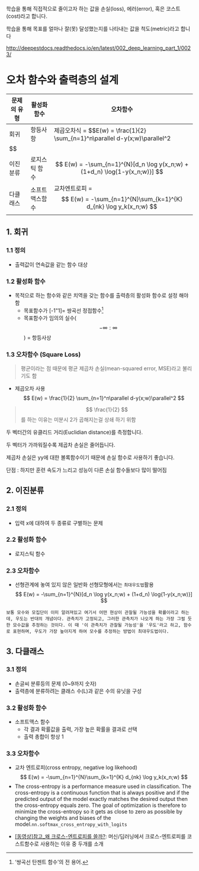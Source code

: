 학습을 통해 직접적으로 줄이고자 하는 값을 손실(loss), 에러(error), 혹은 코스트(cost)라고 합니다.

학습을 통해 목표를 얼마나 잘(못) 달성했는지를 나타내는 값을 척도(metric)라고 합니다

http://deepestdocs.readthedocs.io/en/latest/002_deep_learning_part_1/0023/

# 오차 함수와 출력층의 설계

|문제의 유형|활성화 함수|오차함수|
|-|-|-|
|회귀|항등사항|제곱오차식 = $$E(w) = \frac{1}{2} \sum_{n=1}^n\parallel d-y(x;w)\parallel^2
$$|
|이진분류|로지스틱 함수|$$ E(w) = -\sum_{n=1}^{N}[d_n \log y(x_n;w) + (1+d_n) \log{1-y(x_n;w)}] $$|
|다클래스|소프트맥스함수|교차엔트로피 = $$ E(w) = -\sum_{n=1}^{N}\sum_{k=1}^{K} d_{nk} \log y_k(x_n;w) $$|
## 1. 회귀 
### 1.1 정의 
* 출력값이 연속값을 같는 함수 대상

### 1.2 활성화 함수
* 목적으로 하는 함수와 같은 치역을 갖는 함수를 출력층의 활성화 함수로 설정 해야 함
    * 목표함수가 [-1"1]= 쌍곡선 정접함수[^1]
    * 목표함수가 임의의 실수($$ -\infty:\infty $$) = 항등사상


### 1.3 오차함수 (Square Loss)
> 평균이라는 점 때문에 평균 제곱차 손실(mean-squared error, MSE)라고 불리기도 함

* 제곱오차 사용
$$
E(w) = \frac{1}{2} \sum_{n=1}^n\parallel d-y(x;w)\parallel^2
$$

> $$ \frac{1}{2} $$를 하는 이유는 미분시 2가 곱해지는걸 상쇄 하기 위함 


두 벡터간의 유클리드 거리(Euclidian distance)를 측정합니다. 

두 벡터가 가까워질수록 제곱차 손실은 줄어듭니다. 

제곱차 손실은 yy에 대한 볼록함수이기 때문에 손실 함수로 사용하기 좋습니다. 

단점 : 하지만 훈련 속도가 느리고 성능이 다른 손실 함수들보다 많이 떨어짐


## 2. 이진분류 
### 2.1 정의 
* 입력 x에 대하여 두 종류로 구별하는 문제 

### 2.2 활성화 함수
* 로지스틱 함수

### 2.3 오차함수 
* 선형관계에 놓여 있지 않은 일반화 선형모형에서는 `최대우도법`활용 
$$
E(w) = -\sum_{n=1}^{N}[d_n \log y(x_n;w) + (1+d_n) \log{1-y(x_n;w)}] 
$$

```
보통 모수와 모집단이 이미 알려져있고 여기서 어떤 현상이 관찰될 가능성을 확률이라고 하는데, 우도는 반대의 개념이다. 관측치가 고정되고, 그러한 관측치가 나오게 하는 가장 그럴 듯한 모수값을 추정하는 것이다. 이 때 '이 관측치가 관찰될 가능성'을 '우도'라고 하고, 함수로 표현하며, 우도가 가장 높아지게 하여 모수를 추정하는 방법이 최대우도법이다. 

```

## 3. 다클래스 
### 3.1 정의 
* 손글씨 분류등의 문제 (0~9까지 숫자)
* 출력층에 분류하려는 클래스 수(L)과 같은 수의 유닛을 구성 
### 3.2 활성화 함수
* 소프트맥스 함수 
    * 각 결과 확률값을 출력, 가장 높은 확률을 결과로 선택 
    * 출력 총합이 항상 1

### 3.3 오차함수 
* 교차 엔트로피(cross entropy, negative log likehood)
$$
E(w) = -\sum_{n=1}^{N}\sum_{k=1}^{K} d_{nk} \log y_k(x_n;w)
$$
* The cross-entropy is a performance measure used in classification. The cross-entropy is a continuous function that is always positive and if the predicted output of the model exactly matches the desired output then the cross-entropy equals zero. The goal of optimization is therefore to minimize the cross-entropy so it gets as close to zero as possible by changing the weights and biases of the model.`nn.softmax_cross_entropy_with_logits`

- [[동영상]참고_왜 크로스-엔트로피를 쓸까?](https://youtu.be/srdDQr07sGg): 머신/딥러닝에서 크로스-엔트로피를 코스트함수로 사용하는 이유 중 두개를 소개

[^1]: ‘쌍곡선 탄젠트 함수’의 전 용어.

